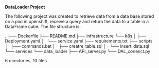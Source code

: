 **DataLoader Project**

The following project was created to retrieve data from a data base stored on a pod in openshift, receive a query and return the data to a table in a DataFrame cube.
The file structure is:

.
├── Dockerfile
├── README.md
├── infrastructure
      └── k8s
│          ├── Deployment.yaml
│    └── service.yaml
├── requirements.txt
├── scripts
│   ├── commands.bat
│   ├── creatre_table.sql
│   └── insert_data.sql
└── services
    └── data_loader
        ├── API_server.py
        └── DAL_conenct.py

6 directories, 10 files

